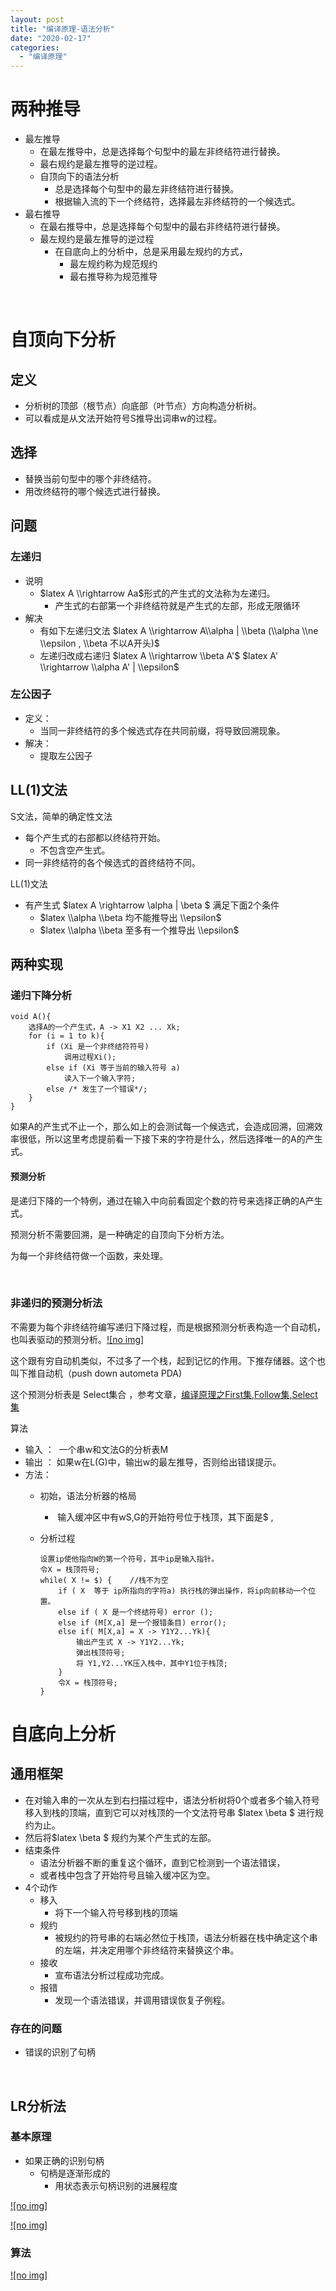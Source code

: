 ```yaml
---
layout: post
title: "编译原理-语法分析"
date: "2020-02-17"
categories: 
  - "编译原理"
---
```


# 两种推导

- 最左推导
    - 在最左推导中，总是选择每个句型中的最左非终结符进行替换。
    - 最右规约是最左推导的逆过程。
    - 自顶向下的语法分析
        - 总是选择每个句型中的最左非终结符进行替换。
        - 根据输入流的下一个终结符，选择最左非终结符的一个候选式。
- 最右推导
    - 在最右推导中，总是选择每个句型中的最右非终结符进行替换。
    - 最左规约是最左推导的逆过程
        - 在自底向上的分析中，总是采用最左规约的方式，
            - 最左规约称为规范规约
            - 最右推导称为规范推导

 

# 自顶向下分析

## 定义

- 分析树的顶部（根节点）向底部（叶节点）方向构造分析树。
- 可以看成是从文法开始符号S推导出词串w的过程。

## 选择

- 替换当前句型中的哪个非终结符。
- 用改终结符的哪个候选式进行替换。

## 问题

### 左递归

- 说明
    - $latex A \\rightarrow Aa$形式的产生式的文法称为左递归。
        - 产生式的右部第一个非终结符就是产生式的左部，形成无限循环
- 解决
    - 有如下左递归文法 $latex A \\rightarrow A\\alpha | \\beta (\\alpha \\ne \\epsilon , \\beta 不以A开头)$
    - 左递归改成右递归 $latex A \\rightarrow \\beta A'$ $latex A' \\rightarrow \\alpha A' | \\epsilon$

### 左公因子

- 定义：
    - 当同一非终结符的多个候选式存在共同前缀，将导致回溯现象。
- 解决：
    - 提取左公因子

## LL(1)文法

S文法，简单的确定性文法

- 每个产生式的右部都以终结符开始。
    - 不包含空产生式。
- 同一非终结符的各个候选式的首终结符不同。

LL(1)文法

- 有产生式 $latex A \\rightarrow \\alpha | \\beta $ 满足下面2个条件
    - $latex \\alpha \\beta 均不能推导出 \\epsilon$
    - $latex \\alpha \\beta 至多有一个推导出 \\epsilon$

## 两种实现

### 递归下降分析

```
void A(){
    选择A的一个产生式，A -> X1 X2 ... Xk;
    for (i = 1 to k){
        if (Xi 是一个非终结符符号)
            调用过程Xi();
        else if (Xi 等于当前的输入符号 a)
            读入下一个输入字符;
        else /* 发生了一个错误*/;
    }
}
```

如果A的产生式不止一个，那么如上的会测试每一个候选式，会造成回溯，回溯效率很低，所以这里考虑提前看一下接下来的字符是什么，然后选择唯一的A的产生式。

#### 预测分析

是递归下降的一个特例，通过在输入中向前看固定个数的符号来选择正确的A产生式。

预测分析不需要回溯，是一种确定的自顶向下分析方法。

为每一个非终结符做一个函数，来处理。

 

### 非递归的预测分析法

不需要为每个非终结符编写递归下降过程，而是根据预测分析表构造一个自动机，也叫表驱动的预测分析。[![no img]](http://127.0.0.1/?attachment_id=3021)

这个跟有穷自动机类似，不过多了一个栈，起到记忆的作用。下推存储器。这个也叫下推自动机（push down autometa PDA)

这个预测分析表是 Select集合 ，参考文章，[编译原理之First集,Follow集,Select集](http://127.0.0.1/?p=3007)

算法

- 输入 ：  一个串w和文法G的分析表M
- 输出 ： 如果w在L(G)中，输出w的最左推导，否则给出错误提示。
- 方法：
    - 初始，语法分析器的格局
        -  输入缓冲区中有wS,G的开始符号位于栈顶，其下面是$ ,
    - 分析过程
        
        ```
        设置ip使他指向W的第一个符号，其中ip是输入指针。
        令X = 栈顶符号;
        while( X != $) {    //栈不为空
            if ( X  等于 ip所指向的字符a) 执行栈的弹出操作，将ip向前移动一个位置。
            else if ( X 是一个终结符号) error ();
            else if (M[X,a] 是一个报错条目) error();
            else if( M[X,a] = X -> Y1Y2...Yk){
                输出产生式 X -> Y1Y2...Yk; 
                弹出栈顶符号;
                将 Y1,Y2...YK压入栈中，其中Y1位于栈顶;
            }
            令X = 栈顶符号;
        }
        
        ```
        

# 自底向上分析

## 通用框架

- 在对输入串的一次从左到右扫描过程中，语法分析树将0个或者多个输入符号移入到栈的顶端，直到它可以对栈顶的一个文法符号串 $latex \\beta $ 进行规约为止。
- 然后将$latex \\beta $ 规约为某个产生式的左部。
- 结束条件
    - 语法分析器不断的重复这个循环，直到它检测到一个语法错误，
    - 或者栈中包含了开始符号且输入缓冲区为空。
- 4个动作
    - 移入
        - 将下一个输入符号移到栈的顶端
    - 规约
        - 被规约的符号串的右端必然位于栈顶，语法分析器在栈中确定这个串的左端，并决定用哪个非终结符来替换这个串。
    - 接收
        - 宣布语法分析过程成功完成。
    - 报错
        - 发现一个语法错误，并调用错误恢复子例程。

### 存在的问题

- 错误的识别了句柄

 

## LR分析法

### 基本原理

- 如果正确的识别句柄
    - 句柄是逐渐形成的
        - 用状态表示句柄识别的进展程度

[![no img]](http://127.0.0.1/?attachment_id=3025)

[![no img]](http://127.0.0.1/?attachment_id=3026)

### 算法

[![no img]](http://127.0.0.1/?attachment_id=3027)
